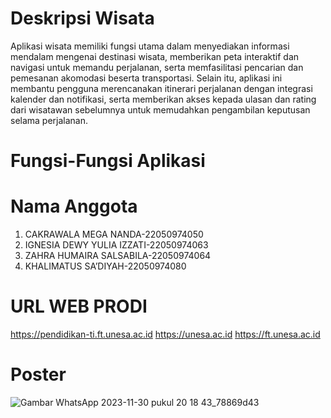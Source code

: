 # Deskripsi Wisata
Aplikasi wisata memiliki fungsi utama dalam menyediakan informasi mendalam mengenai destinasi wisata, memberikan peta interaktif dan navigasi untuk memandu perjalanan, serta memfasilitasi pencarian dan pemesanan akomodasi beserta transportasi. Selain itu, aplikasi ini membantu pengguna merencanakan itinerari perjalanan dengan integrasi kalender dan notifikasi, serta memberikan akses kepada ulasan dan rating dari wisatawan sebelumnya untuk memudahkan pengambilan keputusan selama perjalanan.
# Fungsi-Fungsi Aplikasi

# Nama Anggota
1.	CAKRAWALA MEGA NANDA-22050974050
2.	IGNESIA DEWY YULIA IZZATI-22050974063
3.	ZAHRA HUMAIRA SALSABILA-22050974064
4.	KHALIMATUS SA’DIYAH-22050974080
# URL WEB PRODI
https://pendidikan-ti.ft.unesa.ac.id
https://unesa.ac.id
https://ft.unesa.ac.id 
# Poster
![Gambar WhatsApp 2023-11-30 pukul 20 18 43_78869d43](https://github.com/CakrawalaMegaNanda/Wisata/assets/152386392/d9a2b11e-b25c-467a-96bc-09bafe35b525)

